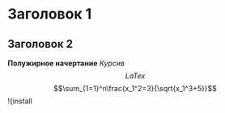 # Заголовок 1
## Заголовок 2
**Полужирное начертание**
*Курсив*
$$LaTex$$
$$\sum_{1=1}^n\frac{x_1^2=3}{\sqrt{x_1^3+5}}$$
!{install
